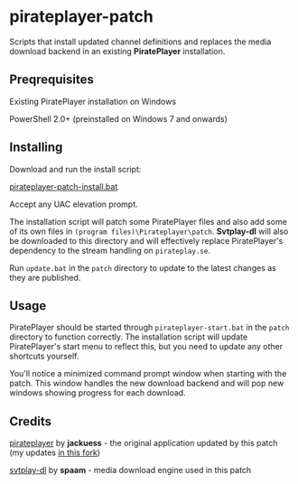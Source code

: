 # pirateplayer-patch

Scripts that install updated channel definitions and replaces the media download backend in an existing **PiratePlayer** installation.

## Preqrequisites

Existing PiratePlayer installation on Windows

PowerShell 2.0+ (preinstalled on Windows 7 and onwards)

## Installing

Download and run the install script:

[pirateplayer-patch-install.bat](https://github.com/mikewse/pirateplayer-patch/releases/download/1.0/pirateplayer-patch-install.bat)

Accept any UAC elevation prompt.

The installation script will patch some PiratePlayer files and also add some of its own files in `(program files)\Pirateplayer\patch`. **Svtplay-dl** will also be downloaded to this directory and will effectively replace PiratePlayer's dependency to the stream handling on `pirateplay.se`.

Run `update.bat` in the `patch` directory to update to the latest changes as they are published.

## Usage

PiratePlayer should be started through `pirateplayer-start.bat` in the `patch` directory to function correctly. The installation script will update PiratePlayer's start menu to reflect this, but you need to update any other shortcuts yourself.

You'll notice a minimized command prompt window when starting with the patch. This window handles the new download backend and will pop new windows showing progress for each download.

## Credits

[pirateplayer](https://github.com/jackuess/pirateplayer) by **jackuess** - the original application updated by this patch (my updates [in this fork](https://github.com/mikewse/pirateplayer))

[svtplay-dl](https://github.com/spaam/svtplay-dl) by **spaam** - media download engine used in this patch
